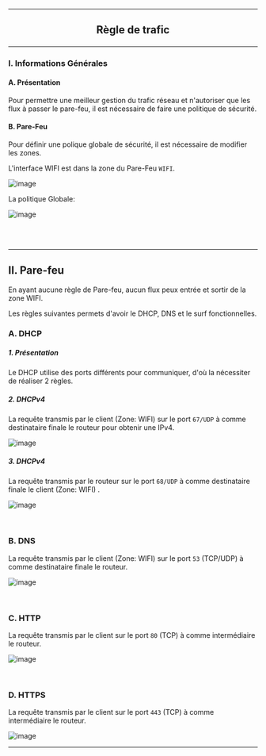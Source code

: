 ----------------------------------------------------------------------------------------------------------------------------------
## <p align='center'> Règle de trafic </p>
----------------------------------------------------------------------------------------------------------------------------------
### I. Informations Générales
#### A. Présentation
Pour permettre une meilleur gestion du trafic réseau et n'autoriser que les flux à passer le pare-feu, il est nécessaire de faire une politique de sécurité.

#### B. Pare-Feu
Pour définir une polique globale de sécurité, il est nécessaire de modifier les zones.

L'interface WIFI est dans la zone du Pare-Feu `WIFI`.

![image](https://github.com/user-attachments/assets/e0ea28e8-e245-4e0a-9e58-c60aec6b8066)

La politique Globale: 

![image](https://github.com/user-attachments/assets/6e9b7929-d1ce-43ed-806c-4d7f7f7f5cc1)


<br />
<br />

----------------------------------------------------------------------------------------------------------------------------------
## II. Pare-feu
En ayant aucune règle de Pare-feu, aucun flux peux entrée et sortir de la zone WIFI.

Les règles suivantes permets d'avoir le DHCP, DNS et le surf fonctionnelles.

### A. DHCP
##### 1. Présentation
Le DHCP utilise des ports différents pour communiquer, d'où la nécessiter de réaliser 2 règles.

##### 2. DHCPv4
La requête transmis par le client (Zone: WIFI) sur le port `67/UDP` à comme destinataire finale le routeur pour obtenir une IPv4.

![image](https://github.com/user-attachments/assets/7c76f1c3-c926-4171-8cdc-bf05486f5c22)


##### 3. DHCPv4
La requête transmis par le routeur sur le port `68/UDP` à comme destinataire finale le client (Zone: WIFI) .

![image](https://github.com/user-attachments/assets/12be971e-96f0-4ef1-830a-420adf900f95)

<br />

### B. DNS
La requête transmis par le client (Zone: WIFI) sur le port `53` (TCP/UDP) à comme destinataire finale le routeur.

![image](https://github.com/user-attachments/assets/ab5335b1-3527-4bb0-ac61-67ba3ff8a9a9)

<br />

### C. HTTP
La requête transmis par le client sur le port `80` (TCP) à comme intermédiaire le routeur.

![image](https://github.com/user-attachments/assets/cdd9d874-7bfe-4d1e-958e-81d7041205b0)


<br />

### D. HTTPS
La requête transmis par le client sur le port `443` (TCP) à comme intermédiaire le routeur.

![image](https://github.com/user-attachments/assets/7d03fcbf-27f6-47b3-adf4-9e30ce37ad3c)


----------------------------------------------------------------------------------------------------------------------------------
